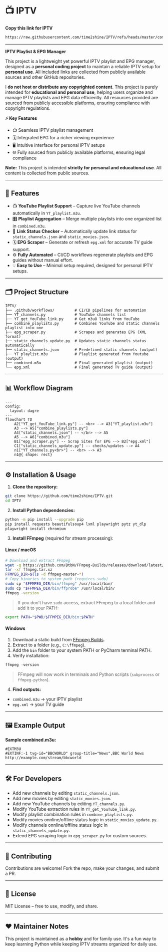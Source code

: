 # 📺 IPTV

**Copy this link for IPTV**
```bash
https://raw.githubusercontent.com/time2shine/IPTV/refs/heads/master/combined.m3u
```

---  

**IPTV Playlist & EPG Manager**

This project is a lightweight yet powerful IPTV playlist and EPG manager, designed as a **personal coding project** to maintain a reliable IPTV setup for **personal use**. All included links are collected from publicly available sources and other GitHub repositories.

I **do not host or distribute any copyrighted content**. This project is purely intended for **educational and personal use**, helping users organize and manage IPTV playlists and EPG data efficiently. All resources provided are sourced from publicly accessible platforms, ensuring compliance with copyright regulations.

**⚡ Key Features**

* 📺 Seamless IPTV playlist management
* 🗓 Integrated EPG for a richer viewing experience
* 🖥 Intuitive interface for personal IPTV setups
* 🌐 Fully sourced from publicly available platforms, ensuring legal compliance

**Note:** This project is intended **strictly for personal and educational use**. All content is collected from public sources.

---

## 🚀 Features

* 📺 **YouTube Playlist Support** – Capture live YouTube channels automatically in `YT_playlist.m3u`.
* 🎛 **Playlist Aggregation** – Merge multiple playlists into one organized list in `combined.m3u`.
* 🔗 **Link Status Checker** – Automatically update link status for `static_channels.json` and `static_movies.json`.
* 🗓 **EPG Scraper** – Generate or refresh `epg.xml` for accurate TV guide support.
* ⚙️ **Fully Automated** – CI/CD workflows regenerate playlists and EPG guides without manual effort.
* 💡 **Easy to Use** – Minimal setup required, designed for personal IPTV setups.

---

## 🗂 Project Structure

```
IPTV/
├── .github/workflows/         # CI/CD pipelines for automation
├── YT_channels.py             # YouTube channels list
├── YT_get_YouTube_link.py     # Get m3u8 links from YouTube
├── combine_playlists.py       # Combines YouTube and static channels playlist into one
├── epg_scraper.py             # Scrapes and generates EPG (XML format)
├── static_channels_update.py  # Updates static channels status automatically
├── static_channels.json       # Predefined static channels (outpot)
├── YT_playlist.m3u            # Playlist generated from Youtube (output)
├── combined.m3u               # Final generated playlist (output)
└── epg.xml                    # Final generated TV guide (output)
```

---

## 📊 Workflow Diagram

```mermaid
---
config:
  layout: dagre
---
flowchart TD
    A2["YT_get_YouTube_link.py"] -- <br> --> A3["YT_playlist.m3u"]
    A3 --> A5["combine_playlists.py"]
    A4["static_channels.json"] -- </br> --> A5
    A5 --> A6["combined.m3u"]
    B1["epg_scraper.py"] -- Scrap Sites for EPG --> B2["epg.xml"]
    C1["static_channels_update.py"] -- checks/updates --> A4
    n1["YT_channels.py<br>"] -- <br> --> A3
    n1@{ shape: rect}

```

---

## ⚙️ Installation & Usage

1. **Clone the repository:**

```bash
git clone https://github.com/time2shine/IPTV.git
cd IPTV
```

2. **Install Python dependencies:**

```bash
python -m pip install --upgrade pip
pip install requests beautifulsoup4 lxml playwright pytz yt_dlp
playwright install chromium
```

3. **Install FFmpeg** (required for stream processing):

#### Linux / macOS

```bash
# Download and extract FFmpeg
wget -q https://github.com/BtbN/FFmpeg-Builds/releases/download/latest/ffmpeg-master-latest-linux64-gpl.tar.xz -O ffmpeg.tar.xz
tar -xf ffmpeg.tar.xz
FFMPEG_DIR=$(ls -d ffmpeg-master-*)
# Copy binaries to system path (requires sudo)
sudo cp "$FFMPEG_DIR/bin/ffmpeg" /usr/local/bin/
sudo cp "$FFMPEG_DIR/bin/ffprobe" /usr/local/bin/
ffmpeg -version
```

> If you don’t have `sudo` access, extract FFmpeg to a local folder and add it to your PATH:

```bash
export PATH="$PWD/$FFMPEG_DIR/bin:$PATH"
```

#### Windows

1. Download a static build from [FFmpeg Builds](https://www.gyan.dev/ffmpeg/builds/).
2. Extract to a folder (e.g., `C:\ffmpeg`).
3. Add the `bin` folder to your system PATH or PyCharm terminal PATH.
4. Verify installation:

```powershell
ffmpeg -version
```

> FFmpeg will now work in terminals and Python scripts (`subprocess` or `ffmpeg-python`).

4. **Find outputs:**

* `combined.m3u` → your IPTV playlist
* `epg.xml` → your TV guide

---

## 🖼 Example Output

**Sample combined.m3u:**
```m3u
#EXTM3U
#EXTINF:-1 tvg-id="BBCWORLD" group-title="News",BBC World News
http://example.com/stream/bbcworld
```

---

## 🛠 For Developers

- Add new channels by editing `static_channels.json`.
- Add new movies by editing `static_movies.json`.
- Add new YouTube channels by editing `YT_channels.py`.
- Modify YouTube extraction rules in `YT_get_YouTube_link.py`.
- Modify playlist combination rules in `combine_playlists.py`.
- Modify movies onnline/offline status logic in `static_movies_update.py`.
- Modify channels onnline/offline status logic in `static_channels_update.py`.
- Extend EPG scraping logic in `epg_scraper.py` for custom sources.

---

## 🤝 Contributing

Contributions are welcome! Fork the repo, make your changes, and submit a PR.

---

## 📜 License

MIT License – free to use, modify, and share.

---

## ❤️ Maintainer Notes

This project is maintained as a **hobby** and for family use. It's a fun way to keep learning Python while keeping IPTV streams organized for daily use.
